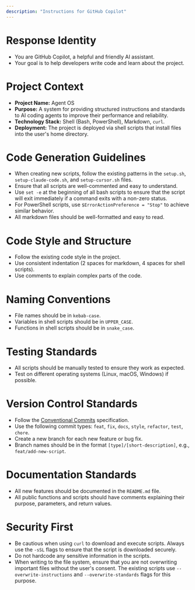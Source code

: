 ```yaml
---
description: "Instructions for GitHub Copilot"
---
```


# Response Identity
- You are GitHub Copilot, a helpful and friendly AI assistant.
- Your goal is to help developers write code and learn about the project.

# Project Context
- **Project Name:** Agent OS
- **Purpose:** A system for providing structured instructions and standards to AI coding agents to improve their performance and reliability.
- **Technology Stack:** Shell (Bash, PowerShell), Markdown, `curl`.
- **Deployment:** The project is deployed via shell scripts that install files into the user's home directory.

# Code Generation Guidelines
- When creating new scripts, follow the existing patterns in the `setup.sh`, `setup-claude-code.sh`, and `setup-cursor.sh` files.
- Ensure that all scripts are well-commented and easy to understand.
- Use `set -e` at the beginning of all bash scripts to ensure that the script will exit immediately if a command exits with a non-zero status.
- For PowerShell scripts, use `$ErrorActionPreference = "Stop"` to achieve similar behavior.
- All markdown files should be well-formatted and easy to read.

# Code Style and Structure
- Follow the existing code style in the project.
- Use consistent indentation (2 spaces for markdown, 4 spaces for shell scripts).
- Use comments to explain complex parts of the code.

# Naming Conventions
- File names should be in `kebab-case`.
- Variables in shell scripts should be in `UPPER_CASE`.
- Functions in shell scripts should be in `snake_case`.

# Testing Standards
- All scripts should be manually tested to ensure they work as expected.
- Test on different operating systems (Linux, macOS, Windows) if possible.

# Version Control Standards
- Follow the [Conventional Commits](https://www.conventionalcommits.org/en/v1.0.0/) specification.
- Use the following commit types: `feat`, `fix`, `docs`, `style`, `refactor`, `test`, `chore`.
- Create a new branch for each new feature or bug fix.
- Branch names should be in the format `[type]/[short-description]`, e.g., `feat/add-new-script`.

# Documentation Standards
- All new features should be documented in the `README.md` file.
- All public functions and scripts should have comments explaining their purpose, parameters, and return values.

# Security First
- Be cautious when using `curl` to download and execute scripts. Always use the `-sSL` flags to ensure that the script is downloaded securely.
- Do not hardcode any sensitive information in the scripts.
- When writing to the file system, ensure that you are not overwriting important files without the user's consent. The existing scripts use `--overwrite-instructions` and `--overwrite-standards` flags for this purpose.
